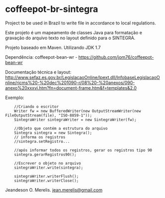 coffeepot-br-sintegra
=====================

Project to be used in Brazil to write file in accordance to local regulations.

Este projeto é um mapeamento de classes Java para formatação e gravação do arquivo texto no layout definido para o SINTEGRA.

Projeto baseado em Maven. Utilizando JDK 1.7

Dependência: coffeepot-bean-wr - 
	https://github.com/jom76/coffeepot-bean-wr
	
Documentação técnica e layout:
  http://www.sefaz.es.gov.br/LegislacaoOnline/lpext.dll/InfobaseLegislacaoOnline/ricms%20-%20dec%201090-r/08%20-%20anexos/090-anexo%20xxxvi.htm?fn=document-frame.htm&f=templates&2.0	


Exemplo:

		//Criando o escritor
		Writer fw = new BufferedWriter(new OutputStreamWriter(new FileOutputStream(file), "ISO-8859-1"));       
		SintegraWriter sintegraWriter = new SintegraWriter(fw);
		
		//Objeto que contém a estrutura do arquivo
		Sintegra sintegra = new Sintegra();
		// informa os registros
		//sintegra.setRegistro...
		
		//após informar todos os registros, gerar os registros tipo 90
		sintegra.gerarRegistros90();
		
		//Escrever o objeto no arquivo
        sintegraWriter.write(sintegra);		
 
		sintegraWriter.writerFlush();
        sintegraWriter.writerClose();
		


Jeandeson O. Merelis. <jean.merelis@gmail.com>
